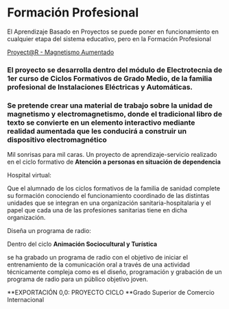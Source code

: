 # Formación Profesional

El Aprendizaje Basado en Proyectos se puede poner en funcionamiento en cualquier etapa del sistema educativo, pero en la Formación Profesional 



[Proyect@R - Magnetismo Aumentado](https://sites.google.com/a/bylinedu.es/proyectoar/)

### El proyecto se desarrolla dentro del módulo de Electrotecnia de 1er curso de Ciclos Formativos de Grado Medio, de la familia profesional de Instalaciones Eléctricas y Automáticas.

### Se pretende crear una material de trabajo sobre la unidad de magnetismo y electromagnetismo, donde el tradicional libro de texto se convierte en un elemento interactivo mediante realidad aumentada que les conducirá a construir un dispositivo electromagnético

Mil sonrisas para mil caras. Un proyecto de aprendizaje-servicio realizado en el ciclo formativo de **Atención a personas en situación de dependencia**

Hospital virtual:

Que el alumnado de los ciclos formativos de la familia de sanidad complete su formación conociendo el funcionamiento coordinado de las distintas unidades que se integran en una organización sanitaria-hospitalaria y el papel que cada una de las profesiones sanitarias tiene en dicha organización.

Diseña un programa de radio:

Dentro del ciclo **Animación Sociocultural y Turística**

se ha grabado un programa de radio con el objetivo de iniciar el entrenamiento de la comunicación oral a través de una actividad técnicamente compleja como es el diseño, programación y grabación de un programa de radio para un público objetivo joven.

**EXPORTACIÓN 0,0: PROYECTO CICLO **Grado Superior de Comercio Internacional

